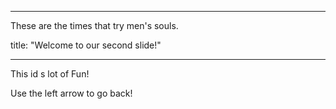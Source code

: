 

---

These are the times that try men's souls.

title: "Welcome to our second slide!"

---

This id s lot of Fun!

Use the left arrow to go back!
